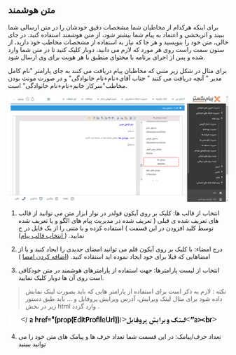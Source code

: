 ﻿## متن هوشمند

برای اینکه هرکدام از مخاطبان شما مشخصات دقیق خودشان را در متن ارسالی شما ببیند و اثربخشی و اعتماد به پیام شما بیشتر شود، از متن هوشمند استفاده کنید. در جای خالی، متن خود را بنویسید و هر جا که نیاز به استفاده از مشخصات مخاطب خود دارید، از ستون سمت راست روی هر مورد که لازم می دانید، دوبار کلیک کنید تا در متن شما وارد شده و پس از اجرای برنامه با محتوای منطبق با هر هویت برای وی ارسال شود.

برای مثال در شکل زیر متنی که مخاطبان پیام دریافت می کنند به جای پارامتر "نام کامل  مدیر " آنچه دریافت می کنند " جناب آقای+نام+نام خانوادگی" و در صورت مونث بودن مخاطب"سرکار خانم+نام+نام خانوادگی" است.

![](matn.png)

1. انتخاب از قالب ها: کلیک بر روی آیکون فولدر در نوار ابزار متن می توانید از قالب های تعریف شده ی قبلی ( تعریف شده در مدیریت پیام های الگو و یا تعریف شده توسط کلید افزودن در این قسمت ) استفاده کرده و با متنی را از یک فایل در ج نمایید.  ([ انتخاب قالب پیام](https://github.com/1stco/PayamGostarDocs/blob/master/help%202.5.4/Marketing/moshtarak-abzar/gam%20do/ghaleb-payam/ghaleb-payam.md))

2. درج امضاء: با کلیک بر روی آیکون قلم می توانید امضای جدیدی را ایجاد کنید و یا از امضاهایی که قبلا برای خود ایجاد نموده اید استفاده کنید. ([اضافه کردن امضا](https://github.com/1stco/PayamGostarDocs/blob/master/help%202.5.4/Marketing/moshtarak-abzar/gam%20do/add-a-signature/add-a-sign.md) )    

  
3. انتخاب از لیست پارامترها: جهت استفاده از پارامترهای هوشمند در متن خودکافی است روی آن ها دوبار کلیک نمایید.

> نکته :  لازم به ذکر است برای استفاده از پارامتر هایی که باید بصورت لینک نمایش داده شود برای مثال لینک ویرایش، آدرس ویرایش پروفایل و ... باید طبق دستور زیر در بخش html وارد گردد .

![](liink.PNG)

4. تعداد حرف/پیامک: در این قسمت شما تعداد حرف ها و پیامک های متن خود را می توانید ببینید
